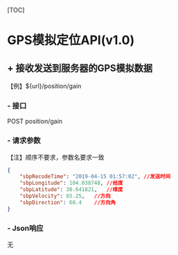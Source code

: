 [TOC]

# GPS模拟定位API(v1.0)

## + 接收发送到服务器的GPS模拟数据

【例】${url}/position/gain

### - 接口
POST position/gain

### - 请求参数

【注】顺序不要求，参数名要求一致

```json
{
    "sbpRecodeTime": "2019-04-15 01:57:02", //发送时间
	"sbpLongitude": 104.038748,	//经度
	"sbpLatitude": 30.641821,	//维度
	"sbpVelocity": 65.25,	//方向
	"sbpDirection": 60.4	//方向角
}
```

### - Json响应

无